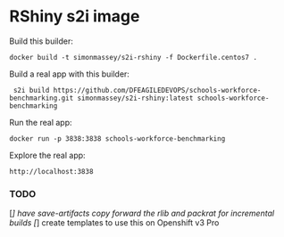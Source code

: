 
# RShiny s2i image

Build this builder: 

```
docker build -t simonmassey/s2i-rshiny -f Dockerfile.centos7 . 
```

Build a real app with this builder: 

```
 s2i build https://github.com/DFEAGILEDEVOPS/schools-workforce-benchmarking.git simonmassey/s2i-rshiny:latest schools-workforce-benchmarking
```

Run the real app: 

```
docker run -p 3838:3838 schools-workforce-benchmarking
```

Explore the real app:


```
http://localhost:3838
```

### TODO 

[_] have save-artifacts copy forward the rlib and packrat for incremental builds
[_] create templates to use this on Openshift v3 Pro

